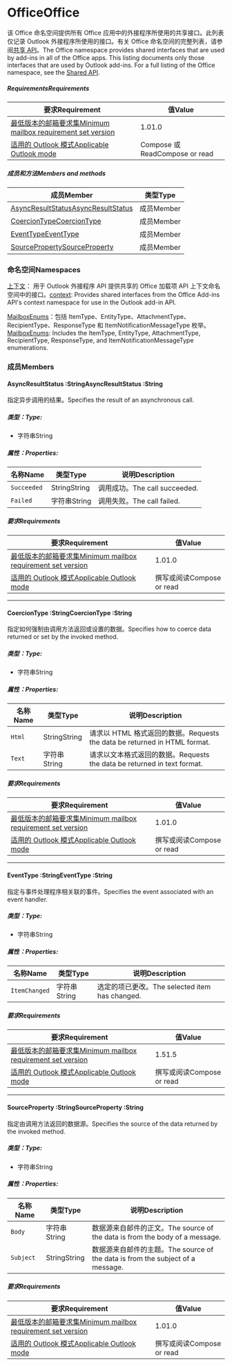 # <a name="office"></a><span data-ttu-id="4fc39-101">Office</span><span class="sxs-lookup"><span data-stu-id="4fc39-101">Office</span></span>

<span data-ttu-id="4fc39-p101">该 Office 命名空间提供所有 Office 应用中的外接程序所使用的共享接口。此列表仅记录 Outlook 外接程序所使用的接口。有关 Office 命名空间的完整列表，请参阅[共享 API](/javascript/api/office)。</span><span class="sxs-lookup"><span data-stu-id="4fc39-p101">The Office namespace provides shared interfaces that are used by add-ins in all of the Office apps. This listing documents only those interfaces that are used by Outlook add-ins. For a full listing of the Office namespace, see the [Shared API](/javascript/api/office).</span></span>

##### <a name="requirements"></a><span data-ttu-id="4fc39-104">Requirements</span><span class="sxs-lookup"><span data-stu-id="4fc39-104">Requirements</span></span>

|<span data-ttu-id="4fc39-105">要求</span><span class="sxs-lookup"><span data-stu-id="4fc39-105">Requirement</span></span>| <span data-ttu-id="4fc39-106">值</span><span class="sxs-lookup"><span data-stu-id="4fc39-106">Value</span></span>|
|---|---|
|[<span data-ttu-id="4fc39-107">最低版本的邮箱要求集</span><span class="sxs-lookup"><span data-stu-id="4fc39-107">Minimum mailbox requirement set version</span></span>](/javascript/office/requirement-sets/outlook-api-requirement-sets)| <span data-ttu-id="4fc39-108">1.0</span><span class="sxs-lookup"><span data-stu-id="4fc39-108">1.0</span></span>|
|[<span data-ttu-id="4fc39-109">适用的 Outlook 模式</span><span class="sxs-lookup"><span data-stu-id="4fc39-109">Applicable Outlook mode</span></span>](https://docs.microsoft.com/outlook/add-ins/#extension-points)| <span data-ttu-id="4fc39-110">Compose 或 Read</span><span class="sxs-lookup"><span data-stu-id="4fc39-110">Compose or read</span></span>|

##### <a name="members-and-methods"></a><span data-ttu-id="4fc39-111">成员和方法</span><span class="sxs-lookup"><span data-stu-id="4fc39-111">Members and methods</span></span>

| <span data-ttu-id="4fc39-112">成员</span><span class="sxs-lookup"><span data-stu-id="4fc39-112">Member</span></span> | <span data-ttu-id="4fc39-113">类型</span><span class="sxs-lookup"><span data-stu-id="4fc39-113">Type</span></span> |
|--------|------|
| [<span data-ttu-id="4fc39-114">AsyncResultStatus</span><span class="sxs-lookup"><span data-stu-id="4fc39-114">AsyncResultStatus</span></span>](#asyncresultstatus-string) | <span data-ttu-id="4fc39-115">成员</span><span class="sxs-lookup"><span data-stu-id="4fc39-115">Member</span></span> |
| [<span data-ttu-id="4fc39-116">CoercionType</span><span class="sxs-lookup"><span data-stu-id="4fc39-116">CoercionType</span></span>](#coerciontype-string) | <span data-ttu-id="4fc39-117">成员</span><span class="sxs-lookup"><span data-stu-id="4fc39-117">Member</span></span> |
| [<span data-ttu-id="4fc39-118">EventType</span><span class="sxs-lookup"><span data-stu-id="4fc39-118">EventType</span></span>](#eventtype-string) | <span data-ttu-id="4fc39-119">成员</span><span class="sxs-lookup"><span data-stu-id="4fc39-119">Member</span></span> |
| [<span data-ttu-id="4fc39-120">SourceProperty</span><span class="sxs-lookup"><span data-stu-id="4fc39-120">SourceProperty</span></span>](#sourceproperty-string) | <span data-ttu-id="4fc39-121">成员</span><span class="sxs-lookup"><span data-stu-id="4fc39-121">Member</span></span> |

### <a name="namespaces"></a><span data-ttu-id="4fc39-122">命名空间</span><span class="sxs-lookup"><span data-stu-id="4fc39-122">Namespaces</span></span>

<span data-ttu-id="4fc39-123">[上下文](office.context.md)： 用于 Outlook 外接程序 API 提供共享的 Office 加载项 API 上下文命名空间中的接口。</span><span class="sxs-lookup"><span data-stu-id="4fc39-123">[context](office.context.md): Provides shared interfaces from the Office Add-ins API's context namespace for use in the Outlook add-in API.</span></span>

<span data-ttu-id="4fc39-124">[MailboxEnums](/javascript/api/outlook/office.mailboxenums.attachmenttype)：包括 ItemType、EntityType、AttachmentType、RecipientType、ResponseType 和 ItemNotificationMessageType 枚举。</span><span class="sxs-lookup"><span data-stu-id="4fc39-124">[MailboxEnums](/javascript/api/outlook/office.mailboxenums.attachmenttype): Includes the ItemType, EntityType, AttachmentType, RecipientType, ResponseType, and ItemNotificationMessageType enumerations.</span></span>

### <a name="members"></a><span data-ttu-id="4fc39-125">成员</span><span class="sxs-lookup"><span data-stu-id="4fc39-125">Members</span></span>

####  <a name="asyncresultstatus-string"></a><span data-ttu-id="4fc39-126">AsyncResultStatus :String</span><span class="sxs-lookup"><span data-stu-id="4fc39-126">AsyncResultStatus :String</span></span>

<span data-ttu-id="4fc39-127">指定异步调用的结果。</span><span class="sxs-lookup"><span data-stu-id="4fc39-127">Specifies the result of an asynchronous call.</span></span>

##### <a name="type"></a><span data-ttu-id="4fc39-128">类型：</span><span class="sxs-lookup"><span data-stu-id="4fc39-128">Type:</span></span>

*   <span data-ttu-id="4fc39-129">字符串</span><span class="sxs-lookup"><span data-stu-id="4fc39-129">String</span></span>

##### <a name="properties"></a><span data-ttu-id="4fc39-130">属性：</span><span class="sxs-lookup"><span data-stu-id="4fc39-130">Properties:</span></span>

|<span data-ttu-id="4fc39-131">名称</span><span class="sxs-lookup"><span data-stu-id="4fc39-131">Name</span></span>| <span data-ttu-id="4fc39-132">类型</span><span class="sxs-lookup"><span data-stu-id="4fc39-132">Type</span></span>| <span data-ttu-id="4fc39-133">说明</span><span class="sxs-lookup"><span data-stu-id="4fc39-133">Description</span></span>|
|---|---|---|
|`Succeeded`| <span data-ttu-id="4fc39-134">String</span><span class="sxs-lookup"><span data-stu-id="4fc39-134">String</span></span>|<span data-ttu-id="4fc39-135">调用成功。</span><span class="sxs-lookup"><span data-stu-id="4fc39-135">The call succeeded.</span></span>|
|`Failed`| <span data-ttu-id="4fc39-136">字符串</span><span class="sxs-lookup"><span data-stu-id="4fc39-136">String</span></span>|<span data-ttu-id="4fc39-137">调用失败。</span><span class="sxs-lookup"><span data-stu-id="4fc39-137">The call failed.</span></span>|

##### <a name="requirements"></a><span data-ttu-id="4fc39-138">要求</span><span class="sxs-lookup"><span data-stu-id="4fc39-138">Requirements</span></span>

|<span data-ttu-id="4fc39-139">要求</span><span class="sxs-lookup"><span data-stu-id="4fc39-139">Requirement</span></span>| <span data-ttu-id="4fc39-140">值</span><span class="sxs-lookup"><span data-stu-id="4fc39-140">Value</span></span>|
|---|---|
|[<span data-ttu-id="4fc39-141">最低版本的邮箱要求集</span><span class="sxs-lookup"><span data-stu-id="4fc39-141">Minimum mailbox requirement set version</span></span>](/javascript/office/requirement-sets/outlook-api-requirement-sets)| <span data-ttu-id="4fc39-142">1.0</span><span class="sxs-lookup"><span data-stu-id="4fc39-142">1.0</span></span>|
|[<span data-ttu-id="4fc39-143">适用的 Outlook 模式</span><span class="sxs-lookup"><span data-stu-id="4fc39-143">Applicable Outlook mode</span></span>](https://docs.microsoft.com/outlook/add-ins/#extension-points)| <span data-ttu-id="4fc39-144">撰写或阅读</span><span class="sxs-lookup"><span data-stu-id="4fc39-144">Compose or read</span></span>|

---

####  <a name="coerciontype-string"></a><span data-ttu-id="4fc39-145">CoercionType :String</span><span class="sxs-lookup"><span data-stu-id="4fc39-145">CoercionType :String</span></span>

<span data-ttu-id="4fc39-146">指定如何强制由调用方法返回或设置的数据。</span><span class="sxs-lookup"><span data-stu-id="4fc39-146">Specifies how to coerce data returned or set by the invoked method.</span></span>

##### <a name="type"></a><span data-ttu-id="4fc39-147">类型：</span><span class="sxs-lookup"><span data-stu-id="4fc39-147">Type:</span></span>

*   <span data-ttu-id="4fc39-148">字符串</span><span class="sxs-lookup"><span data-stu-id="4fc39-148">String</span></span>

##### <a name="properties"></a><span data-ttu-id="4fc39-149">属性：</span><span class="sxs-lookup"><span data-stu-id="4fc39-149">Properties:</span></span>

|<span data-ttu-id="4fc39-150">名称</span><span class="sxs-lookup"><span data-stu-id="4fc39-150">Name</span></span>| <span data-ttu-id="4fc39-151">类型</span><span class="sxs-lookup"><span data-stu-id="4fc39-151">Type</span></span>| <span data-ttu-id="4fc39-152">说明</span><span class="sxs-lookup"><span data-stu-id="4fc39-152">Description</span></span>|
|---|---|---|
|`Html`| <span data-ttu-id="4fc39-153">String</span><span class="sxs-lookup"><span data-stu-id="4fc39-153">String</span></span>|<span data-ttu-id="4fc39-154">请求以 HTML 格式返回的数据。</span><span class="sxs-lookup"><span data-stu-id="4fc39-154">Requests the data be returned in HTML format.</span></span>|
|`Text`| <span data-ttu-id="4fc39-155">字符串</span><span class="sxs-lookup"><span data-stu-id="4fc39-155">String</span></span>|<span data-ttu-id="4fc39-156">请求以文本格式返回的数据。</span><span class="sxs-lookup"><span data-stu-id="4fc39-156">Requests the data be returned in text format.</span></span>|

##### <a name="requirements"></a><span data-ttu-id="4fc39-157">要求</span><span class="sxs-lookup"><span data-stu-id="4fc39-157">Requirements</span></span>

|<span data-ttu-id="4fc39-158">要求</span><span class="sxs-lookup"><span data-stu-id="4fc39-158">Requirement</span></span>| <span data-ttu-id="4fc39-159">值</span><span class="sxs-lookup"><span data-stu-id="4fc39-159">Value</span></span>|
|---|---|
|[<span data-ttu-id="4fc39-160">最低版本的邮箱要求集</span><span class="sxs-lookup"><span data-stu-id="4fc39-160">Minimum mailbox requirement set version</span></span>](/javascript/office/requirement-sets/outlook-api-requirement-sets)| <span data-ttu-id="4fc39-161">1.0</span><span class="sxs-lookup"><span data-stu-id="4fc39-161">1.0</span></span>|
|[<span data-ttu-id="4fc39-162">适用的 Outlook 模式</span><span class="sxs-lookup"><span data-stu-id="4fc39-162">Applicable Outlook mode</span></span>](https://docs.microsoft.com/outlook/add-ins/#extension-points)| <span data-ttu-id="4fc39-163">撰写或阅读</span><span class="sxs-lookup"><span data-stu-id="4fc39-163">Compose or read</span></span>|

---

####  <a name="eventtype-string"></a><span data-ttu-id="4fc39-164">EventType :String</span><span class="sxs-lookup"><span data-stu-id="4fc39-164">EventType :String</span></span>

<span data-ttu-id="4fc39-165">指定与事件处理程序相关联的事件。</span><span class="sxs-lookup"><span data-stu-id="4fc39-165">Specifies the event associated with an event handler.</span></span>

##### <a name="type"></a><span data-ttu-id="4fc39-166">类型：</span><span class="sxs-lookup"><span data-stu-id="4fc39-166">Type:</span></span>

*   <span data-ttu-id="4fc39-167">字符串</span><span class="sxs-lookup"><span data-stu-id="4fc39-167">String</span></span>

##### <a name="properties"></a><span data-ttu-id="4fc39-168">属性：</span><span class="sxs-lookup"><span data-stu-id="4fc39-168">Properties:</span></span>

| <span data-ttu-id="4fc39-169">名称</span><span class="sxs-lookup"><span data-stu-id="4fc39-169">Name</span></span> | <span data-ttu-id="4fc39-170">类型</span><span class="sxs-lookup"><span data-stu-id="4fc39-170">Type</span></span> | <span data-ttu-id="4fc39-171">说明</span><span class="sxs-lookup"><span data-stu-id="4fc39-171">Description</span></span> |
|---|---|---|
|`ItemChanged`| <span data-ttu-id="4fc39-172">字符串</span><span class="sxs-lookup"><span data-stu-id="4fc39-172">String</span></span> | <span data-ttu-id="4fc39-173">选定的项已更改。</span><span class="sxs-lookup"><span data-stu-id="4fc39-173">The selected item has changed.</span></span> |

##### <a name="requirements"></a><span data-ttu-id="4fc39-174">要求</span><span class="sxs-lookup"><span data-stu-id="4fc39-174">Requirements</span></span>

|<span data-ttu-id="4fc39-175">要求</span><span class="sxs-lookup"><span data-stu-id="4fc39-175">Requirement</span></span>| <span data-ttu-id="4fc39-176">值</span><span class="sxs-lookup"><span data-stu-id="4fc39-176">Value</span></span>|
|---|---|
|[<span data-ttu-id="4fc39-177">最低版本的邮箱要求集</span><span class="sxs-lookup"><span data-stu-id="4fc39-177">Minimum mailbox requirement set version</span></span>](/javascript/office/requirement-sets/outlook-api-requirement-sets)| <span data-ttu-id="4fc39-178">1.5</span><span class="sxs-lookup"><span data-stu-id="4fc39-178">1.5</span></span> |
|[<span data-ttu-id="4fc39-179">适用的 Outlook 模式</span><span class="sxs-lookup"><span data-stu-id="4fc39-179">Applicable Outlook mode</span></span>](https://docs.microsoft.com/outlook/add-ins/#extension-points)| <span data-ttu-id="4fc39-180">撰写或阅读</span><span class="sxs-lookup"><span data-stu-id="4fc39-180">Compose or read</span></span> |

---

####  <a name="sourceproperty-string"></a><span data-ttu-id="4fc39-181">SourceProperty :String</span><span class="sxs-lookup"><span data-stu-id="4fc39-181">SourceProperty :String</span></span>

<span data-ttu-id="4fc39-182">指定由调用方法返回的数据源。</span><span class="sxs-lookup"><span data-stu-id="4fc39-182">Specifies the source of the data returned by the invoked method.</span></span>

##### <a name="type"></a><span data-ttu-id="4fc39-183">类型：</span><span class="sxs-lookup"><span data-stu-id="4fc39-183">Type:</span></span>

*   <span data-ttu-id="4fc39-184">字符串</span><span class="sxs-lookup"><span data-stu-id="4fc39-184">String</span></span>

##### <a name="properties"></a><span data-ttu-id="4fc39-185">属性：</span><span class="sxs-lookup"><span data-stu-id="4fc39-185">Properties:</span></span>

|<span data-ttu-id="4fc39-186">名称</span><span class="sxs-lookup"><span data-stu-id="4fc39-186">Name</span></span>| <span data-ttu-id="4fc39-187">类型</span><span class="sxs-lookup"><span data-stu-id="4fc39-187">Type</span></span>| <span data-ttu-id="4fc39-188">说明</span><span class="sxs-lookup"><span data-stu-id="4fc39-188">Description</span></span>|
|---|---|---|
|`Body`| <span data-ttu-id="4fc39-189">字符串</span><span class="sxs-lookup"><span data-stu-id="4fc39-189">String</span></span>|<span data-ttu-id="4fc39-190">数据源来自邮件的正文。</span><span class="sxs-lookup"><span data-stu-id="4fc39-190">The source of the data is from the body of a message.</span></span>|
|`Subject`| <span data-ttu-id="4fc39-191">String</span><span class="sxs-lookup"><span data-stu-id="4fc39-191">String</span></span>|<span data-ttu-id="4fc39-192">数据源来自邮件的主题。</span><span class="sxs-lookup"><span data-stu-id="4fc39-192">The source of the data is from the subject of a message.</span></span>|

##### <a name="requirements"></a><span data-ttu-id="4fc39-193">要求</span><span class="sxs-lookup"><span data-stu-id="4fc39-193">Requirements</span></span>

|<span data-ttu-id="4fc39-194">要求</span><span class="sxs-lookup"><span data-stu-id="4fc39-194">Requirement</span></span>| <span data-ttu-id="4fc39-195">值</span><span class="sxs-lookup"><span data-stu-id="4fc39-195">Value</span></span>|
|---|---|
|[<span data-ttu-id="4fc39-196">最低版本的邮箱要求集</span><span class="sxs-lookup"><span data-stu-id="4fc39-196">Minimum mailbox requirement set version</span></span>](/javascript/office/requirement-sets/outlook-api-requirement-sets)| <span data-ttu-id="4fc39-197">1.0</span><span class="sxs-lookup"><span data-stu-id="4fc39-197">1.0</span></span>|
|[<span data-ttu-id="4fc39-198">适用的 Outlook 模式</span><span class="sxs-lookup"><span data-stu-id="4fc39-198">Applicable Outlook mode</span></span>](https://docs.microsoft.com/outlook/add-ins/#extension-points)| <span data-ttu-id="4fc39-199">撰写或阅读</span><span class="sxs-lookup"><span data-stu-id="4fc39-199">Compose or read</span></span>|